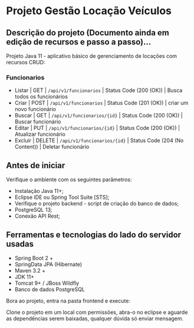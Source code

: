 # Projeto Gestão Locação Veículos

## Descrição do projeto (Documento ainda em edição de recursos e passo a passo)...

Projeto Java 11 - aplicativo básico de gerenciamento de locações com recursos CRUD:

### Funcionarios
- Listar | GET | `/api/v1/funcionarios` | Status Code (200 (OK)) | Busca todos os funcionários
- Criar | POST | `/api/v1/funcionarios` | Status Code (201 (OK)) | criar um novo funcionário
- Buscar | GET | `/api/v1/funcionarios/{id}` | Status Code (200 (OK)) | Buscar funcionário
- Editar | PUT | `/api/v1/funcionarios/{id}` | Status Code (200 (OK)) | Atualizar funcionário
- Excluir | DELETE | `/api/v1/funcionarios/{id}` | Status Code (204 (No Content)) | Deletar funcionário

## Antes de iniciar

Verifique o ambiente com os seguintes parâmetros:

- Instalação Java 11+;
- Eclipse IDE ou Spring Tool Suite [STS];
- Verifique o projeto backend - script de criação do banco de dados;
- PostgreSQL 13;
- Conexão API Rest;

## Ferramentas e tecnologias do lado do servidor usadas

- Spring Boot 2 +
- SpringData JPA (Hibernate)
- Maven 3.2 +
- JDK 11+
- Tomcat 9+ / JBoss Wildfly
- Banco de dados PostgreSQL

Bora ao projeto, entra na pasta frontend e execute:

Clone o projeto em um local com permissões, abra-o no eclipse e aguarde 
as dependências serem baixadas, qualquer dúvida só enviar mensagem.
